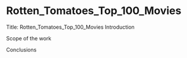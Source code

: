 # Rotten_Tomatoes_Top_100_Movies
Title: Rotten_Tomatoes_Top_100_Movies
Introduction

Scope of the work

Conclusions

